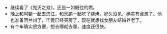 - 继续看了《鬼灭之刃》，还是一如既往的燃。
- 晚上和阿锖一起去滨江，和天鹏一起吃了烧烤。好久没见，确实有点想了。他也准备回兰州了，毕竟已经买房了，现在就想找女朋友结婚养老了。
- 有个车确实很方便，想去哪就去哪，速度还很快。